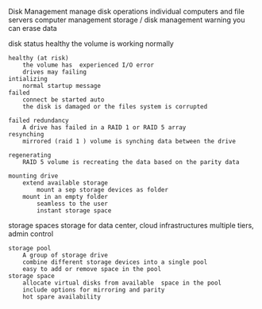 Disk Management
	manage disk operations
		individual computers and file servers
	computer management
		storage / disk management
	warning 
		you can erase data 

disk status
	healthy
		the volume is working normally
	
	healthy (at risk)
		the volume has  experienced I/O error
		drives may failing
	intializing 
		normal startup message 
	failed 
		connect be started auto
		the disk is damaged or the files system is corrupted 
	
	failed redundancy 	
		A drive has failed in a RAID 1 or RAID 5 array
	resynching 
		mirrored (raid 1 ) volume is synching data between the drive 
	
	regenerating
		RAID 5 volume is recreating the data based on the parity data
		
	mounting drive
		extend available storage 
			mount a sep storage devices as folder
		mount in an empty folder
			seamless to the user
			instant storage space
storage spaces
	storage for data center, cloud infrastructures
		multiple tiers, admin control
	
	storage pool 
		A group of storage drive
		combine different storage devices into a single pool 
		easy to add or remove space in the pool
	storage space
		allocate virtual disks from available  space in the pool 
		include options for mirroring and parity
		hot spare availability